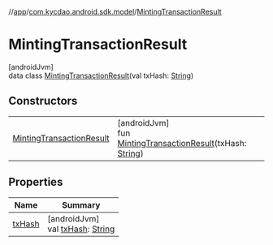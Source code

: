 //[app](../../../index.md)/[com.kycdao.android.sdk.model](../index.md)/[MintingTransactionResult](index.md)

# MintingTransactionResult

[androidJvm]\
data class [MintingTransactionResult](index.md)(val txHash: [String](https://kotlinlang.org/api/latest/jvm/stdlib/kotlin/-string/index.html))

## Constructors

| | |
|---|---|
| [MintingTransactionResult](-minting-transaction-result.md) | [androidJvm]<br>fun [MintingTransactionResult](-minting-transaction-result.md)(txHash: [String](https://kotlinlang.org/api/latest/jvm/stdlib/kotlin/-string/index.html)) |

## Properties

| Name | Summary |
|---|---|
| [txHash](tx-hash.md) | [androidJvm]<br>val [txHash](tx-hash.md): [String](https://kotlinlang.org/api/latest/jvm/stdlib/kotlin/-string/index.html) |
